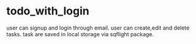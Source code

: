# todo_with_login

user can signup and login through email.
user can create,edit and delete tasks.
task are saved in local storage via sqflight package.




